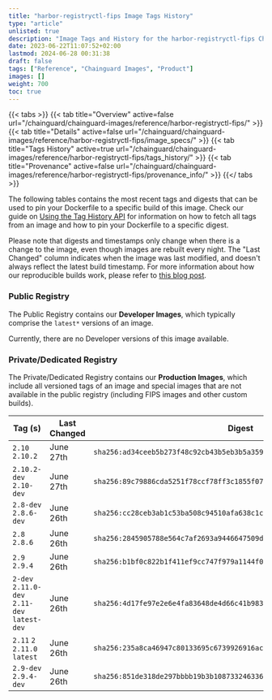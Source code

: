 ```yaml
---
title: "harbor-registryctl-fips Image Tags History"
type: "article"
unlisted: true
description: "Image Tags and History for the harbor-registryctl-fips Chainguard Image"
date: 2023-06-22T11:07:52+02:00
lastmod: 2024-06-28 00:31:38
draft: false
tags: ["Reference", "Chainguard Images", "Product"]
images: []
weight: 700
toc: true
---
```


{{< tabs >}}
{{< tab title="Overview" active=false url="/chainguard/chainguard-images/reference/harbor-registryctl-fips/" >}}
{{< tab title="Details" active=false url="/chainguard/chainguard-images/reference/harbor-registryctl-fips/image_specs/" >}}
{{< tab title="Tags History" active=true url="/chainguard/chainguard-images/reference/harbor-registryctl-fips/tags_history/" >}}
{{< tab title="Provenance" active=false url="/chainguard/chainguard-images/reference/harbor-registryctl-fips/provenance_info/" >}}
{{</ tabs >}}

The following tables contains the most recent tags and digests that can be used to pin your Dockerfile to a specific build of this image. Check our guide on [Using the Tag History API](/chainguard/chainguard-images/using-the-tag-history-api/) for information on how to fetch all tags from an image and how to pin your Dockerfile to a specific digest.

Please note that digests and timestamps only change when there is a change to the image, even though images are rebuilt every night. The "Last Changed" column indicates when the image was last modified, and doesn't always reflect the latest build timestamp. For more information about how our reproducible builds work, please refer to [this blog post](https://www.chainguard.dev/unchained/reproducing-chainguards-reproducible-image-builds).

### Public Registry
The Public Registry contains our **Developer Images**, which typically comprise the `latest*` versions of an image.

Currently, there are no Developer versions of this image available.

### Private/Dedicated Registry
The Private/Dedicated Registry contains our **Production Images**, which include all versioned tags of an image and special images that are not available in the public registry (including FIPS images and other custom builds).

| Tag (s)                                       | Last Changed | Digest                                                                    |
|-----------------------------------------------|--------------|---------------------------------------------------------------------------|
|  `2.10` `2.10.2`                              | June 27th    | `sha256:ad34ceeb5b273f48c92cb43b5eb3b5a3596e6a153da43178de3d8001a6869284` |
|  `2.10.2-dev` `2.10-dev`                      | June 27th    | `sha256:89c79886cda5251f78ccf78ff3c1855f07d1f70dc358f6352323842cca486c09` |
|  `2.8-dev` `2.8.6-dev`                        | June 26th    | `sha256:cc28ceb3ab1c53ba508c94510afa638c1c5c8d7b76b20f952db0444bcb780085` |
|  `2.8` `2.8.6`                                | June 26th    | `sha256:2845905788e564c7af2693a9446647509df7784afb5411f9ed746f1d3ac18b54` |
|  `2.9` `2.9.4`                                | June 26th    | `sha256:b1bf0c822b1f411ef9cc747f979a1144f00e9e339ab769ec370fedd35b0a1ac0` |
|  `2-dev` `2.11.0-dev` `2.11-dev` `latest-dev` | June 26th    | `sha256:4d17fe97e2e6e4fa83648de4d66c41b983858d9a1d9d25739e7e42a87635584d` |
|  `2.11` `2` `2.11.0` `latest`                 | June 26th    | `sha256:235a8ca46947c80133695c6739926916ac8f55ea658b7ebfd00c3e6da7face3e` |
|  `2.9-dev` `2.9.4-dev`                        | June 26th    | `sha256:851de318de297bbbb19b3b108733246336c40a2e3b19fe3d43ef1d9771d268fe` |

